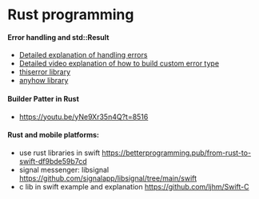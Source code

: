 # Rust programming

#### Error handling and std::Result
 - [Detailed explanation of handling errors](https://www.lpalmieri.com/posts/error-handling-rust/)
 - [Detailed video explanation of how to build custom error type](https://youtu.be/YFzF1AHYjes?t=2527)
 - [thiserror library](https://docs.rs/thiserror/)
 - [anyhow library](https://docs.rs/anyhow)

#### Builder Patter in Rust

- https://youtu.be/yNe9Xr35n4Q?t=8516

#### Rust and mobile platforms:
 - use rust libraries in swift https://betterprogramming.pub/from-rust-to-swift-df9bde59b7cd
 - signal messenger: libsignal https://github.com/signalapp/libsignal/tree/main/swift
 - c lib in swift example and explanation https://github.com/ljhm/Swift-C
